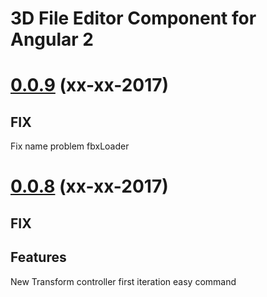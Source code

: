 
# 3D File Editor Component for Angular 2

<a name="0.0.9"></a>
# [0.0.9](https://github.com/eromano/ng2-3d-editor/releases/tag/0.0.9) (xx-xx-2017)
## FIX
Fix name problem fbxLoader

# [0.0.8](https://github.com/eromano/ng2-3d-editor/releases/tag/0.0.8) (xx-xx-2017)
## FIX

## Features
New Transform controller first iteration easy command 